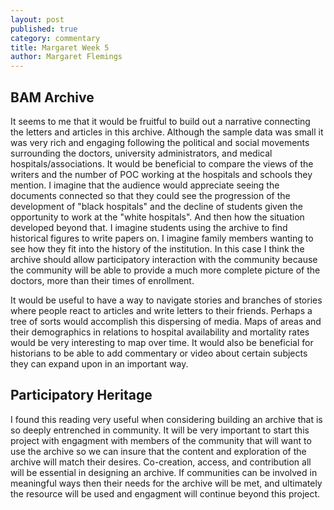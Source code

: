 ```yaml
---
layout: post
published: true
category: commentary
title: Margaret Week 5
author: Margaret Flemings
---
```

## BAM Archive
It seems to me that it would be fruitful to build out a narrative connecting the letters and articles in this archive. Although the sample data was small it was very rich and engaging following the political and social movements surrounding the doctors, university administrators, and medical hospitals/associations. It would be beneficial to compare the views of the writers and the number of POC working at the hospitals and schools they mention.  I imagine that the audience would appreciate seeing the documents connected so that they could see the progression of the development of "black hospitals" and the decline of students given the opportunity to work at the "white hospitals".  And then how the situation developed beyond that.  I imagine students using the archive to find historical figures to write papers on. I imagine family members wanting to see how they fit into the history of the institution. In this case I think the archive should allow participatory interaction with the community because the community will be able to provide a much more complete picture of the doctors, more than their times of enrollment.  

It would be useful to have a way to navigate stories and branches of stories where people react to articles and write letters to their friends. Perhaps a tree of sorts would accomplish this dispersing of media. Maps of areas and their demographics in relations to hospital availability and mortality rates would be very interesting to map over time. It would also be beneficial for historians to be able to add commentary or video about certain subjects they can expand upon in an important way.

## Participatory Heritage
I found this reading very useful when considering building an archive that is so deeply entrenched in community. It will be very important to start this project with engagment with members of the community that will want to use the archive so we can insure that the content and exploration of the archive will match their desires. Co-creation, access, and contribution all will be essential in designing an archive. If communities can be involved in meaningful ways then their needs for the archive will be met, and ultimately the resource will be used and engagment will continue beyond this project. 
